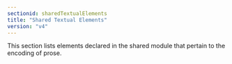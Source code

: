 ```yaml
---
sectionid: sharedTextualElements
title: "Shared Textual Elements"
version: "v4"
---
```





This section lists elements declared in the shared module that pertain to the encoding
of
prose.












